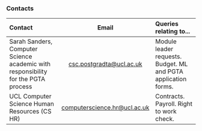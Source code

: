 ### Contacts

| Contact                                                                           |             Email              | Queries relating to...                                         |
|:----------------------------------------------------------------------------------|:------------------------------:|:---------------------------------------------------------------|
| Sarah Sanders, Computer Science academic with responsibility for the PGTA process |   <csc.postgradta@ucl.ac.uk>   | Module leader requests. Budget. ML and PGTA application forms. |
| UCL Computer Science Human Resources (CS HR)                                      | <computerscience.hr@ucl.ac.uk> | Contracts. Payroll. Right to work check.                       |

